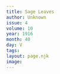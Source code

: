 ```yaml
---
title: Sage Leaves
author: Unknown
issue: 4
volume: 10
year: 1916
month: 40
day: V
tags:
layout: page.njk
image:
---
```

